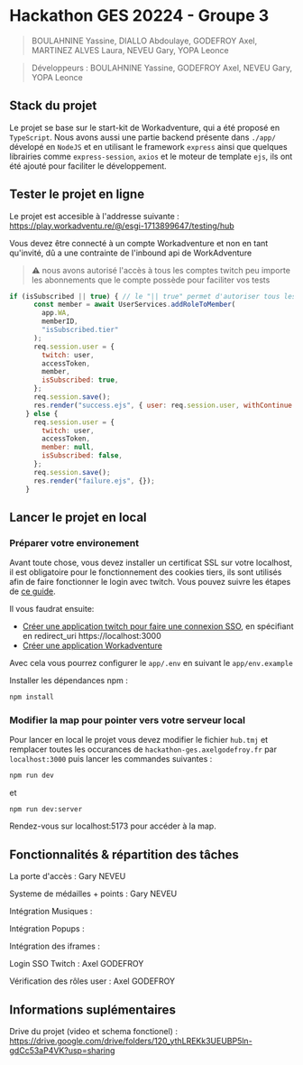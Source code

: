 # Hackathon GES 20224 - Groupe 3

> BOULAHNINE Yassine, DIALLO  Abdoulaye, GODEFROY Axel, MARTINEZ ALVES Laura, NEVEU Gary, YOPA Leonce

> Développeurs : BOULAHNINE Yassine, GODEFROY Axel, NEVEU Gary, YOPA Leonce

## Stack du projet

Le projet se base sur le start-kit de Workadventure, qui a été proposé en `TypeScript`.
Nous avons aussi une partie backend présente dans `./app/` dévelopé en `NodeJS` et en utilisant le framework `express` ainsi que quelques librairies comme `express-session`, `axios` et le moteur de template `ejs`, ils ont été ajouté pour faciliter le développement.

## Tester le projet en ligne

Le projet est accesible à l'addresse suivante : https://play.workadventu.re/@/esgi-1713899647/testing/hub

Vous devez être connecté à un compte Workadventure et non en tant qu'invité, dû a une contrainte de l'inbound api de WorkAdventure

> ⚠️ nous avons autorisé l'accès à tous les comptes twitch peu importe les abonnements que le compte possède pour faciliter vos tests
```js 
if (isSubscribed || true) { // le "|| true" permet d'autoriser tous les comptes twitch connectés
      const member = await UserServices.addRoleToMember(
        app.WA,
        memberID,
        "isSubscribed.tier"
      );
      req.session.user = {
        twitch: user,
        accessToken,
        member,
        isSubscribed: true,
      };
      req.session.save();
      res.render("success.ejs", { user: req.session.user, withContinue: true });
    } else {
      req.session.user = {
        twitch: user,
        accessToken,
        member: null,
        isSubscribed: false,
      };
      req.session.save();
      res.render("failure.ejs", {});
    }
```

## Lancer le projet en local

### Préparer votre environement

Avant toute chose, vous devez installer un certificat SSL sur votre localhost, il est obligatoire pour le fonctionnement des cookies tiers, ils sont utilisés afin de faire fonctionner le login avec twitch. Vous pouvez suivre les étapes de [ce guide](https://web.dev/articles/how-to-use-local-https?hl=fr).

Il vous faudrat ensuite:
- [Créer une application twitch pour faire une connexion SSO](https://dev.twitch.tv/console/apps), en spécifiant en redirect_uri https://localhost:3000
- [Créer une application Workadventure](https://admin.workadventu.re/?view=developers)

Avec cela vous pourrez configurer le `app/.env` en suivant le `app/env.example`

Installer les dépendances npm :

```bash
npm install
```

### Modifier la map pour pointer vers votre serveur local

Pour lancer en local le projet vous devez modifier le fichier `hub.tmj` et remplacer toutes les occurances de `hackathon-ges.axelgodefroy.fr` par `localhost:3000` puis lancer les commandes suivantes :
 
```bash
npm run dev
```
et 
```
npm run dev:server
```

Rendez-vous sur localhost:5173 pour accéder à la map.

## Fonctionnalités & répartition des tâches


La porte d'accès : Gary NEVEU 

Systeme de médailles + points : Gary NEVEU 

Intégration Musiques : 

Intégration Popups : 

Intégration des iframes :

Login SSO Twitch : Axel GODEFROY

Vérification des rôles user :  Axel GODEFROY

## Informations suplémentaires

Drive du projet (video et schema fonctionel) : https://drive.google.com/drive/folders/120_ythLREKk3UEUBP5ln-gdCc53aP4VK?usp=sharing
